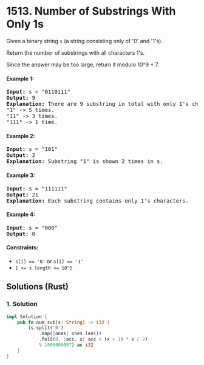 # 1513. Number of Substrings With Only 1s
Given a binary string `s` (a string consisting only of '0' and '1's).

Return the number of substrings with all characters 1's.

Since the answer may be too large, return it modulo 10^9 + 7.

#### Example 1:
<pre>
<b>Input:</b> s = "0110111"
<b>Output:</b> 9
<b>Explanation:</b> There are 9 substring in total with only 1's characters.
"1" -> 5 times.
"11" -> 3 times.
"111" -> 1 time.
</pre>

#### Example 2:
<pre>
<b>Input:</b> s = "101"
<b>Output:</b> 2
<b>Explanation:</b> Substring "1" is shown 2 times in s.
</pre>

#### Example 3:
<pre>
<b>Input:</b> s = "111111"
<b>Output:</b> 21
<b>Explanation:</b> Each substring contains only 1's characters.
</pre>

#### Example 4:
<pre>
<b>Input:</b> s = "000"
<b>Output:</b> 0
</pre>

#### Constraints:
* `s[i] == '0'` or `s[i] == '1'`
* `1 <= s.length <= 10^5`

## Solutions (Rust)

### 1. Solution
```Rust
impl Solution {
    pub fn num_sub(s: String) -> i32 {
        (s.split('0')
            .map(|ones| ones.len())
            .fold(0, |acc, x| acc + (x + 1) * x / 2)
            % 1000000007) as i32
    }
}
```
